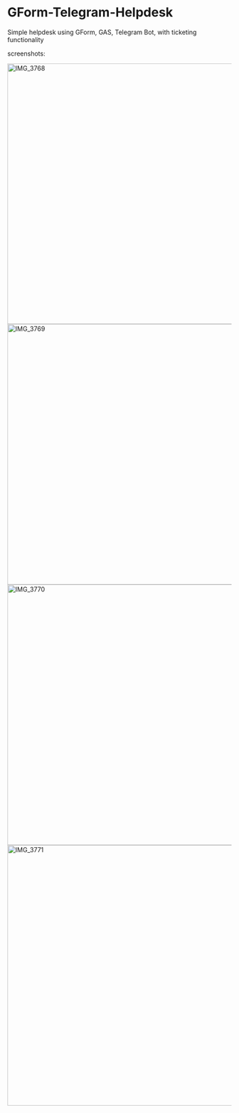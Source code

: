 # GForm-Telegram-Helpdesk
Simple helpdesk using GForm, GAS, Telegram Bot, with ticketing functionality

screenshots: 

<img width="585" alt="IMG_3768" src="https://github.com/user-attachments/assets/c16b4e5d-d50d-4e15-8096-e239b1a71407" />
<img width="585" alt="IMG_3769" src="https://github.com/user-attachments/assets/45a83552-4402-4055-b7dd-3b233517714c" />
<img width="585" alt="IMG_3770" src="https://github.com/user-attachments/assets/e6220c62-42d6-447e-92be-044edffca4ef" />
<img width="585" alt="IMG_3771" src="https://github.com/user-attachments/assets/6620b3fd-d194-49df-864c-74c836c0090a" />
